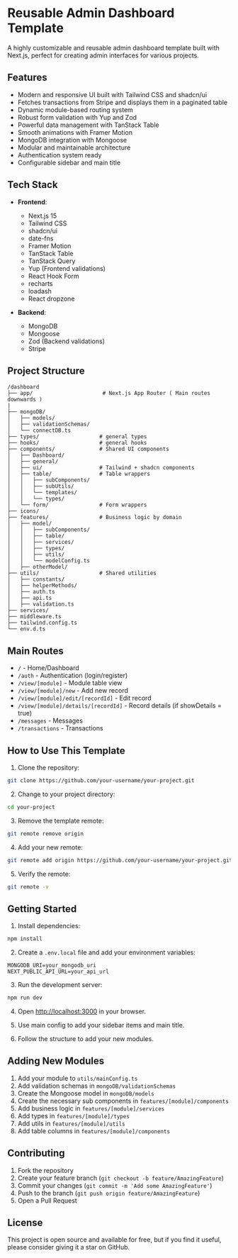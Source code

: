 # Reusable Admin Dashboard Template

A highly customizable and reusable admin dashboard template built with Next.js, perfect for creating admin interfaces for various projects.

## Features

- Modern and responsive UI built with Tailwind CSS and shadcn/ui
- Fetches transactions from Stripe and displays them in a paginated table
- Dynamic module-based routing system
- Robust form validation with Yup and Zod
- Powerful data management with TanStack Table
- Smooth animations with Framer Motion
- MongoDB integration with Mongoose
- Modular and maintainable architecture
- Authentication system ready
- Configurable sidebar and main title

## Tech Stack

- **Frontend**:

  - Next.js 15
  - Tailwind CSS
  - shadcn/ui
  - date-fns
  - Framer Motion
  - TanStack Table
  - TanStack Query
  - Yup (Frontend validations)
  - React Hook Form
  - recharts
  - loadash
  - React dropzone

- **Backend**:
  - MongoDB
  - Mongoose
  - Zod (Backend validations)
  - Stripe

## Project Structure

```
/dashboard
├── app/                      # Next.js App Router ( Main routes downwards )
|
├── mongoDB/
│   ├── models/
│   ├── validationSchemas/
│   └── connectDB.ts
├── types/                   # general types
├── hooks/                   # general hooks
├── components/              # Shared UI components
│   ├── Dashboard/
│   ├── general/
│   ├── ui/                  # Tailwind + shadcn components
│   ├── table/               # Table wrappers
│   │   ├── subComponents/
│   │   ├── subUtils/
│   │   └── templates/
│   │   └── types/
│   └── form/                # Form wrappers
├── icons/
├── features/                # Business logic by domain
│   ├── model/
│   │   ├── subComponents/
│   │   ├── table/
│   │   ├── services/
│   │   ├── types/
│   │   ├── utils/
│   │   └── modelConfig.ts
│   ├── otherModel/
├── utils/                   # Shared utilities
│   ├── constants/
│   ├── helperMethods/
│   ├── auth.ts
│   ├── api.ts
│   ├── validation.ts
├── services/
├── middleware.ts
├── tailwind.config.ts
└── env.d.ts
```

## Main Routes

- `/` - Home/Dashboard
- `/auth` - Authentication (login/register)
- `/view/[module]` - Module table view
- `/view/[module]/new` - Add new record
- `/view/[module]/edit/[recordId]` - Edit record
- `/view/[module]/details/[recordId]` - Record details (if showDetails = true)
- `/messages` - Messages
- `/transactions` - Transactions

## How to Use This Template

1. Clone the repository:

```bash
git clone https://github.com/your-username/your-project.git
```

2. Change to your project directory:

```bash
cd your-project
```

3. Remove the template remote:

```bash
git remote remove origin
```

4. Add your new remote:

```bash
git remote add origin https://github.com/your-username/your-project.git
```

5. Verify the remote:

```bash
git remote -v
```

## Getting Started

1. Install dependencies:

```bash
npm install
```

2. Create a `.env.local` file and add your environment variables:

```
MONGODB_URI=your_mongodb_uri
NEXT_PUBLIC_API_URL=your_api_url
```

3. Run the development server:

```bash
npm run dev
```

4. Open [http://localhost:3000](http://localhost:3000) in your browser.

5. Use main config to add your sidebar items and main title.

6. Follow the structure to add your new modules.

## Adding New Modules

1. Add your module to `utils/mainConfig.ts`
2. Add validation schemas in `mongoDB/validationSchemas`
3. Create the Mongoose model in `mongoDB/models`
4. Create the necessary sub components in `features/[module]/components`
5. Add business logic in `features/[module]/services`
6. Add types in `features/[module]/types`
7. Add utils in `features/[module]/utils`
8. Add table columns in `features/[module]/components`

## Contributing

1. Fork the repository
2. Create your feature branch (`git checkout -b feature/AmazingFeature`)
3. Commit your changes (`git commit -m 'Add some AmazingFeature'`)
4. Push to the branch (`git push origin feature/AmazingFeature`)
5. Open a Pull Request

## License

This project is open source and available for free, but if you find it useful, please consider giving it a star on GitHub.
